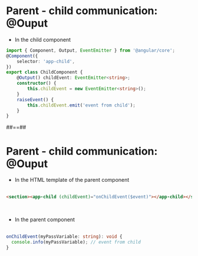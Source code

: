 <!-- .slide: class="with-code inconsolata" -->

# Parent - child communication: @Ouput

-   In the child component

```typescript
import { Component, Output, EventEmitter } from '@angular/core';
@Component({
    selector: 'app-child',
})
export class ChildComponent {
    @Output() childEvent: EventEmitter<string>;
    constructor() {
        this.childEvent = new EventEmitter<string>();
    }
    raiseEvent() {
        this.childEvent.emit('event from child');
    }
}
```

<!-- .element: class="big-code" -->

##==##

<!-- .slide: class="with-code inconsolata" -->

# Parent - child communication: @Ouput

-   In the HTML template of the parent component <br> <br>

```html
<section><app-child (childEvent)="onChildEvent($event)"></app-child></section>
```

<!-- .element: class="big-code" -->
<br>

-   In the parent component <br> <br>

```typescript
onChildEvent(myPassVariable: string): void {
  console.info(myPassVariable); // event from child
}
```

<!-- .element: class="big-code" -->
